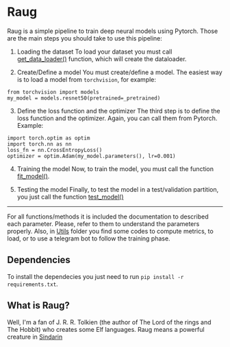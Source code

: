 # Raug

Raug is a simple pipeline to train deep neural models using Pytorch. Those are the main steps you should take to use this pipeline:

1. Loading the dataset
To load your dataset you must call [get_data_loader()](https://github.com/paaatcha/raug/blob/6752e811b4a3367252881bfdc394e96b6beff359/loader.py#L87) function, which will create the dataloader.

2. Create/Define a model
You must create/define a model. The easiest way is to load a model from `torchvision`, for example:
```
from torchvision import models
my_model = models.resnet50(pretrained=_pretrained)
``` 
3. Define the loss function and the optimizer
The third step is to define the loss function and the optimizer. Again, you can call them from Pytorch. Example:
```
import torch.optim as optim
import torch.nn as nn
loss_fn = nn.CrossEntropyLoss()
optimizer = optim.Adam(my_model.parameters(), lr=0.001)
```
4. Training the model
Now, to train the model, you must call the function [fit_model()](https://github.com/paaatcha/raug/blob/6752e811b4a3367252881bfdc394e96b6beff359/train.py#L130). 

5. Testing the model
Finally, to test the model in a test/validation partition, you just call the function [test_model()](https://github.com/paaatcha/raug/blob/6752e811b4a3367252881bfdc394e96b6beff359/eval.py#L124)

____

For all functions/methods it is included the documentation to described each parameter. Please, refer to them to understand the parameters properly. Also, in [Utils](https://github.com/paaatcha/raug/tree/master/utils) folder you find some codes to compute metrics, to load, or to use a telegram bot to follow the training phase. 

## Dependencies
To install the dependecies you just need to run `pip install -r requirements.txt`.

## What is Raug?
Well, I'm a fan of J. R. R. Tolkien (the author of The Lord of the rings and The Hobbit) who creates some Elf languages. Raug means a powerful creature in [Sindarin](https://www.jrrvf.com/hisweloke/sindar/online/sindar/dict-en-sd.html)
